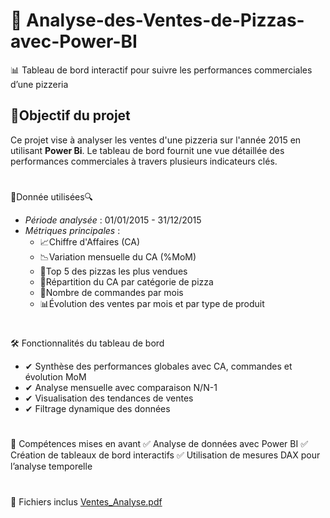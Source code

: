 # 🍕 Analyse-des-Ventes-de-Pizzas-avec-Power-BI
📊 Tableau de bord interactif pour suivre les performances commerciales d’une pizzeria

## 🚀Objectif du projet
Ce projet vise à analyser les ventes d'une pizzeria sur l'année 2015 en utilisant **Power Bi**. Le tableau de bord fournit une vue détaillée des performances commerciales à travers plusieurs indicateurs clés.
#
🔎Donnée utilisées🔍
  - *Période analysée* : 01/01/2015 - 31/12/2015
  - *Métriques principales* :
      - 📈Chiffre d'Affaires (CA)
      - 📉Variation mensuelle du CA (%MoM)
      - 🥇Top 5 des pizzas les plus vendues
      - 🍕Répartition du CA par catégorie de pizza
      - 🛒Nombre de commandes par mois
      - 📊Évolution des ventes par mois et par type de produit
#
🛠️ Fonctionnalités du tableau de bord
  - ✔ Synthèse des performances globales avec CA, commandes et évolution MoM
  - ✔ Analyse mensuelle avec comparaison N/N-1
  - ✔ Visualisation des tendances de ventes
  - ✔ Filtrage dynamique des données

#
🎯 Compétences mises en avant
✅ Analyse de données avec Power BI
✅ Création de tableaux de bord interactifs
✅ Utilisation de mesures DAX pour l’analyse temporelle

#
📂 Fichiers inclus
[Ventes_Analyse.pdf](https://github.com/user-attachments/files/19220069/Ventes_Analyse.pdf)


